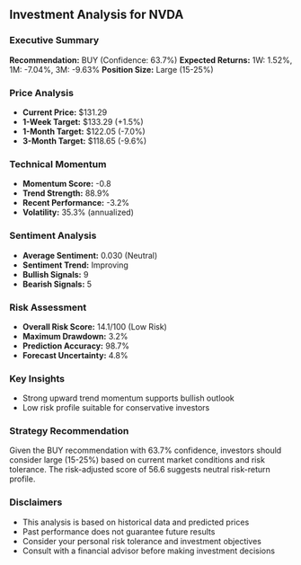 ## Investment Analysis for NVDA

### Executive Summary
**Recommendation:** BUY (Confidence: 63.7%)
**Expected Returns:** 1W: 1.52%, 1M: -7.04%, 3M: -9.63%
**Position Size:** Large (15-25%)

### Price Analysis
- **Current Price:** $131.29
- **1-Week Target:** $133.29 (+1.5%)
- **1-Month Target:** $122.05 (-7.0%)
- **3-Month Target:** $118.65 (-9.6%)

### Technical Momentum
- **Momentum Score:** -0.8
- **Trend Strength:** 88.9%
- **Recent Performance:** -3.2%
- **Volatility:** 35.3% (annualized)

### Sentiment Analysis
- **Average Sentiment:** 0.030 (Neutral)
- **Sentiment Trend:** Improving
- **Bullish Signals:** 9
- **Bearish Signals:** 5

### Risk Assessment
- **Overall Risk Score:** 14.1/100 (Low Risk)
- **Maximum Drawdown:** 3.2%
- **Prediction Accuracy:** 98.7%
- **Forecast Uncertainty:** 4.8%

### Key Insights
- Strong upward trend momentum supports bullish outlook
- Low risk profile suitable for conservative investors

### Strategy Recommendation
Given the BUY recommendation with 63.7% confidence, 
investors should consider large (15-25%) based on current market conditions 
and risk tolerance. The risk-adjusted score of 56.6 suggests 
neutral 
risk-return profile.

### Disclaimers
- This analysis is based on historical data and predicted prices
- Past performance does not guarantee future results
- Consider your personal risk tolerance and investment objectives
- Consult with a financial advisor before making investment decisions